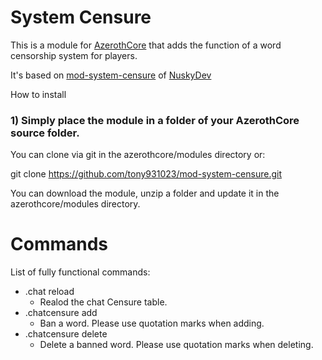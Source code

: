 ﻿# System Censure 

This is a module for [AzerothCore](http://www.azerothcore.org) that adds the function of a word censorship system for players.

It's based on [mod-system-censure](ttps://github.com/NuskyDev/mod-system-censure.git) of [NuskyDev](https://github.com/NuskyDev/)


How to install

### 1) Simply place the module in a folder of your AzerothCore source folder.

You can clone via git in the azerothcore/modules directory or:

git clone https://github.com/tony931023/mod-system-censure.git

You can download the module, unzip a folder and update it in the azerothcore/modules directory.

# Commands
List of fully functional commands:
* .chat reload
  - Realod the chat Censure table.
* .chatcensure add
  - Ban a word. Please use quotation marks when adding.
* .chatcensure delete
  - Delete a banned word. Please use quotation marks when deleting.
